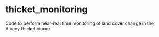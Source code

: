 # thicket_monitoring
Code to perform near-real time monitoring of land cover change in the Albany thicket biome
